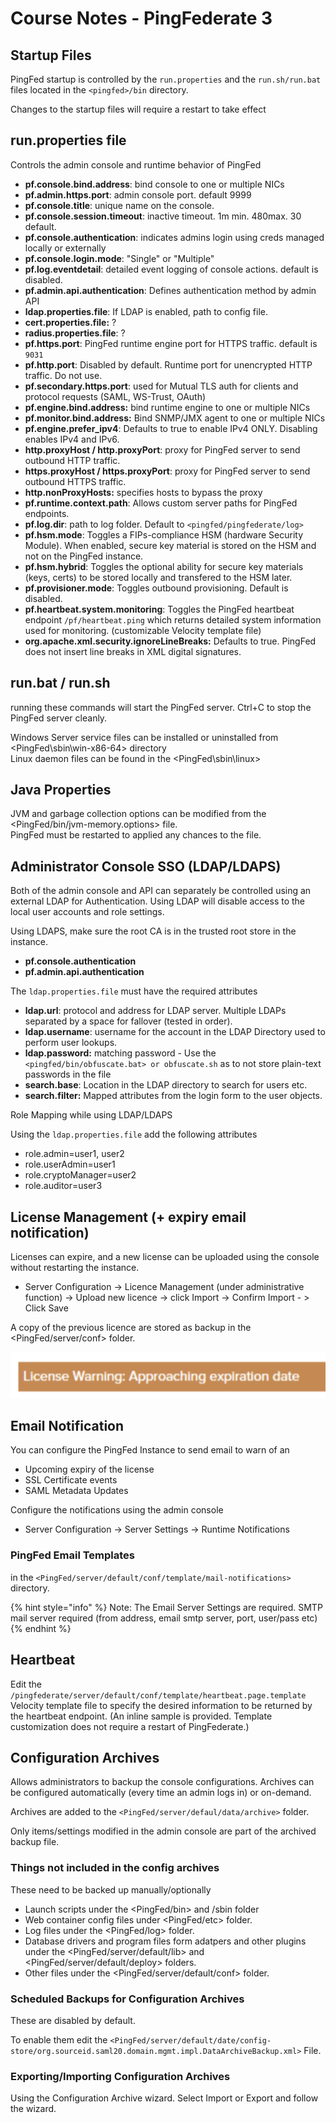 # Course Notes - PingFederate 3

## Startup Files

PingFed startup is controlled by the `run.properties` and the `run.sh/run.bat` files located in the `<pingfed>/bin` directory.

Changes to the startup files will require a restart to take effect

## run.properties file

Controls the admin console and runtime behavior of PingFed

* **pf.console.bind.address**: bind console to one or multiple NICs
* **pf.admin.https.port**: admin console port. default 9999
* **pf.console.title**: unique name on the console. 
* **pf.console.session.timeout**: inactive timeout. 1m min. 480max. 30 default.
* **pf.console.authentication**: indicates admins login using creds managed locally or externally
* **pf.console.login.mode**: "Single" or "Multiple"
* **pf.log.eventdetail**: detailed event logging of console actions. default is disabled.
* **pf.admin.api.authentication**:  Defines authentication method by admin API
* **ldap.properties.file**: If LDAP is enabled, path to config file.
* **cert.properties.file:** ?
* **radius.properties.file**: ? 
* **pf.https.port**: PingFed runtime engine port for HTTPS traffic. default is `9031`
* **pf.http.port**: Disabled by default. Runtime port for unencrypted HTTP traffic. Do not use.
* **pf.secondary.https.port**: used for Mutual TLS auth for clients and protocol requests \(SAML, WS-Trust, OAuth\)
* **pf.engine.bind.address:** bind runtime engine to one or multiple NICs
* **pf.monitor.bind.address:** Bind SNMP/JMX agent to one or multiple NICs
* **pf.engine.prefer\_ipv4**: Defaults to true to enable IPv4 ONLY. Disabling enables IPv4 and IPv6.
* **http.proxyHost / http.proxyPort**: proxy for PingFed server to send outbound HTTP traffic.
* **https.proxyHost / https.proxyPort**: proxy for PingFed server to send outbound HTTPS traffic.
* **http.nonProxyHosts:** specifies hosts to bypass the proxy 
* **pf.runtime.context.path**: Allows custom server paths for PingFed endpoints.
* **pf.log.dir**: path to log folder. Default to `<pingfed/pingfederate/log>`
* **pf.hsm.mode**: Toggles a FIPs-compliance HSM \(hardware Security Module\). When enabled, secure key material is stored on the HSM and not on the PingFed instance.
* **pf.hsm.hybrid**: Toggles the optional ability for secure key materials \(keys, certs\) to be stored locally and transfered to the HSM later.
* **pf.provisioner.mode**: Toggles outbound provisioning. Default is disabled.
* **pf.heartbeat.system.monitoring**: Toggles the PingFed heartbeat endpoint `/pf/heartbeat.ping` which returns detailed system information used for monitoring. \(customizable Velocity template file\)
* **org.apache.xml.security.ignoreLineBreaks:** Defaults to true. PingFed does not insert line breaks in XML digital signatures.

## run.bat / run.sh

running these commands will start the PingFed server. Ctrl+C to stop the PingFed server cleanly.

Windows Server service files can be installed or uninstalled from &lt;PingFed\sbin\win-x86-64&gt; directory  
Linux daemon files can be found in the &lt;PingFed\sbin\linux&gt;

## Java Properties

JVM and garbage collection options can be modified from the &lt;PingFed/bin/jvm-memory.options&gt; file.  
PingFed must be restarted to applied any chances to the file.

## Administrator Console SSO \(LDAP/LDAPS\)

Both of the admin console and API can separately be controlled using an external LDAP for Authentication. Using LDAP will disable access to the local user accounts and role settings.

Using LDAPS, make sure the root CA is in the trusted root store in the instance.

* **pf.console.authentication**
* **pf.admin.api.authentication**

The `ldap.properties.file` must have the required attributes

* **ldap.url**: protocol and address for LDAP server. Multiple LDAPs separated by a space for fallover \(tested in order\).
* **ldap.username**: username for the account in the LDAP Directory used to perform user lookups.
* **ldap.password:** matching password - Use the `<pingfed/bin/obfuscate.bat> or obfuscate.sh` as to not store plain-text passwords in the file
* **search.base**: Location in the LDAP directory to search for users etc.
* **search.filter:** Mapped attributes from the login form to the user objects.

Role Mapping while using LDAP/LDAPS

Using the `ldap.properties.file` add the following attributes

* role.admin=user1, user2
* role.userAdmin=user1
* role.cryptoManager=user2
* role.auditor=user3

## License Management \(+ expiry email notification\)

Licenses can expire, and a new license can be uploaded using the console without restarting the instance.

* Server Configuration -&gt; Licence Management \(under administrative function\) -&gt; Upload new licence -&gt; click Import -&gt; Confirm Import - &gt; Click Save

A copy of the previous licence are stored as backup in the &lt;PingFed/server/conf&gt; folder. 

![](../../../.gitbook/assets/image%20%281%29.png)

## Email Notification

You can configure the PingFed Instance to send email to warn of an 

* Upcoming expiry of the license
* SSL Certificate events
* SAML Metadata Updates

Configure the notifications using the admin console

* Server Configuration -&gt; Server Settings -&gt; Runtime Notifications

### PingFed Email Templates

in the `<PingFed/server/default/conf/template/mail-notifications>` directory.

{% hint style="info" %}
Note: The Email Server Settings are required. SMTP mail server required \(from address, email smtp server, port, user/pass etc\)
{% endhint %}

## Heartbeat

Edit the `/pingfederate/server/default/conf/template/heartbeat.page.template` Velocity template file to specify the desired information to be returned by the heartbeat endpoint. \(An inline sample is provided. Template customization does not require a restart of PingFederate.\)

## Configuration Archives

Allows administrators to backup the console configurations. Archives can be configured automatically \(every time an admin logs in\) or on-demand.

Archives are added to the `<PingFed/server/defaul/data/archive>` folder.

Only items/settings modified in the admin console are part of the archived backup file.

### Things not included in the config archives

These need to be backed up manually/optionally

* Launch scripts under the &lt;PingFed/bin&gt; and /sbin folder
* Web container config files under &lt;PingFed/etc&gt; folder.
* Log files under the &lt;PingFed/log&gt; folder.
* Database drivers and program files form adatpers and other plugins under the &lt;PingFed/server/default/lib&gt; and &lt;PingFed/server/default/deploy&gt; folders.
* Other files under the &lt;PingFed/server/default/conf&gt; folder.

### Scheduled Backups for Configuration Archives

These are disabled by default.

To enable them edit the `<PingFed/server/default/date/config-store/org.sourceid.saml20.domain.mgmt.impl.DataArchiveBackup.xml>` File.

### Exporting/Importing Configuration Archives

Using the Configuration Archive wizard. Select Import or Export and follow the wizard.





